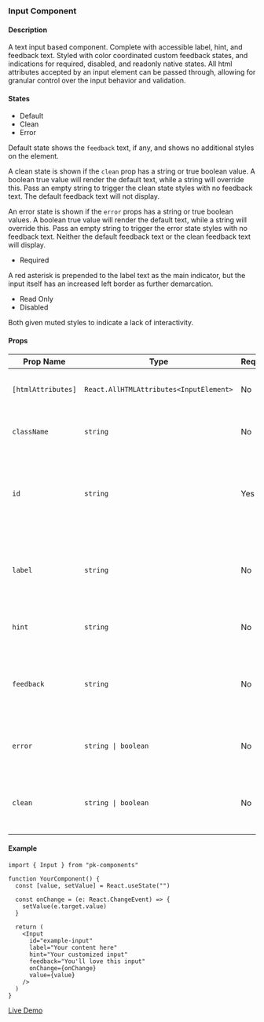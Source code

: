 ### Input Component

#### Description

A text input based component. Complete with accessible label, hint, and feedback text. Styled with color coordinated custom feedback states, and indications for required, disabled, and readonly native states. All html attributes accepted by an input element can be passed through, allowing for granular control over the input behavior and validation.

#### States

- Default
- Clean
- Error

Default state shows the `feedback` text, if any, and shows no additional styles on the element.

A clean state is shown if the `clean` prop has a string or true boolean value. A boolean true value will render the default text, while a string will override this. Pass an empty string to trigger the clean state styles with no feedback text. The default feedback text will not display.

An error state is shown if the `error` props has a string or true boolean values. A boolean true value will render the default text, while a string will override this. Pass an empty string to trigger the error state styles with no feedback text. Neither the default feedback text or the clean feedback text will display.

- Required

A red asterisk is prepended to the label text as the main indicator, but the input itself has an increased left border as further demarcation.

- Read Only
- Disabled

Both given muted styles to indicate a lack of interactivity.

#### Props

| Prop Name          | Type                                    | Required | Default     | Description                                                                                  |
| ------------------ | --------------------------------------- | -------- | ----------- | -------------------------------------------------------------------------------------------- |
| `[htmlAttributes]` | `React.AllHTMLAttributes<InputElement>` | No       | `undefined` | Any valid HTML attribute for an input element.                                               |
| `className`        | `string`                                | No       | `undefined` | Additional class names to apply to the input element.                                        |
| `id`               | `string`                                | Yes      | `undefined` | Id attribute assigned to the input element. Required to create an accessible label.          |
| `label`            | `string`                                | No       | `undefined` | The accessble label to be associatied with the input. Not required but strongly recommended. |
| `hint`             | `string`                                | No       | `undefined` | Smaller hint text to go under the label.                                                     |
| `feedback`         | `string`                                | No       | `undefined` | Custom informative feedback about the input requirements under the element.                  |
| `error`            | `string \| boolean`                     | No       | `undefined` | Custom or default error feedback under the element.                                          |
| `clean`            | `string \| boolean`                     | No       | `undefined` | Custom or default success feedback under the element.                                        |

#### Example

```tsx
import { Input } from "pk-components"

function YourComponent() {
  const [value, setValue] = React.useState("")

  const onChange = (e: React.ChangeEvent) => {
    setValue(e.target.value)
  }

  return (
    <Input
      id="example-input"
      label="Your content here"
      hint="Your customized input"
      feedback="You'll love this input"
      onChange={onChange}
      value={value}
    />
  )
}
```

[Live Demo](https://psikai.github.io/pk-components#Input)

